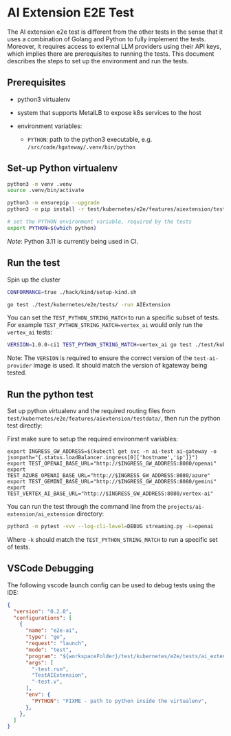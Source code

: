 # AI Extension E2E Test

The AI extension e2e test is different from the other tests in the sense that it uses a combination of Golang and Python to fully implement the tests.
Moreover, it requires access to external LLM providers using their API keys, which implies there are prerequisites to running the tests.
This document describes the steps to set up the environment and run the tests.

## Prerequisites

- python3 virtualenv

- system that supports MetalLB to expose k8s services to the host

- environment variables:
    - `PYTHON`: path to the python3 executable, e.g. `/src/code/kgateway/.venv/bin/python`

## Set-up Python virtualenv

```bash
python3 -m venv .venv
source .venv/bin/activate

python3 -m ensurepip --upgrade
python3 -m pip install -r test/kubernetes/e2e/features/aiextension/tests/requirements.txt

# set the PYTHON environment variable, required by the tests
export PYTHON=$(which python)
```

*Note*: Python 3.11 is currently being used in CI.

## Run the test

Spin up the cluster
```bash
CONFORMANCE=true ./hack/kind/setup-kind.sh
```

```bash
go test ./test/kubernetes/e2e/tests/ -run AIExtension
```

You can set the `TEST_PYTHON_STRING_MATCH` to run a specific subset of tests. For example `TEST_PYTHON_STRING_MATCH=vertex_ai` would only run the `vertex_ai` tests:

```bash
VERSION=1.0.0-ci1 TEST_PYTHON_STRING_MATCH=vertex_ai go test ./test/kubernetes/e2e/tests/ -run AIExtension
```

Note: The `VERSION` is required to ensure the correct version of the `test-ai-provider` image is used. It should match the 
version of kgateway being tested.

## Run the python test

Set up python virtualenv and the required routing files from `test/kubernetes/e2e/features/aiextension/testdata/`, then run the python test directly:

First make sure to setup the required environment variables:
```shell
export INGRESS_GW_ADDRESS=$(kubectl get svc -n ai-test ai-gateway -o jsonpath="{.status.loadBalancer.ingress[0]['hostname','ip']}")
export TEST_OPENAI_BASE_URL="http://$INGRESS_GW_ADDRESS:8080/openai"
export TEST_AZURE_OPENAI_BASE_URL="http://$INGRESS_GW_ADDRESS:8080/azure"
export TEST_GEMINI_BASE_URL="http://$INGRESS_GW_ADDRESS:8080/gemini"
export TEST_VERTEX_AI_BASE_URL="http://$INGRESS_GW_ADDRESS:8080/vertex-ai"
```

You can run the test through the command line from the `projects/ai-extension/ai_extension` directory:
```bash
python3 -m pytest -vvv --log-cli-level=DEBUG streaming.py -k=openai
```

Where `-k` should match the `TEST_PYTHON_STRING_MATCH` to run a specific set of tests.

## VSCode Debugging

The following vscode launch config can be used to debug tests using the IDE:
```json
{
  "version": "0.2.0",
  "configurations": [
    {
      "name": "e2e-ai",
      "type": "go",
      "request": "launch",
      "mode": "test",
      "program": "${workspaceFolder}/test/kubernetes/e2e/tests/ai_extension_test.go",
      "args": [
        "-test.run",
        "TestAIExtension",
        "-test.v",
      ],
      "env": {
        "PYTHON": "FIXME - path to python inside the virtualenv",
      },
    },
  ]
}
```